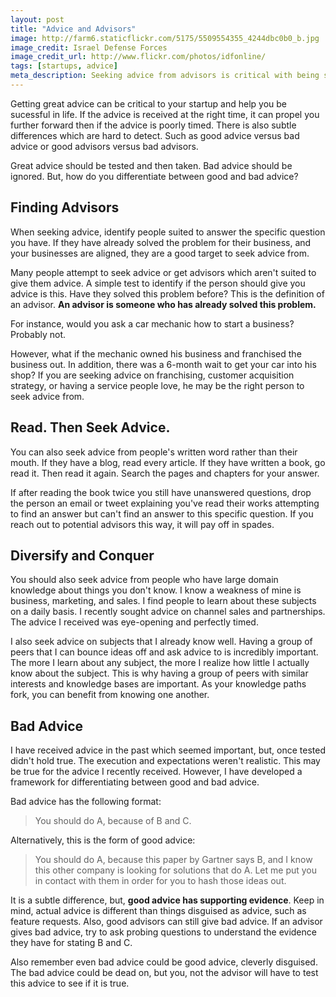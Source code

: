 ```yaml
---
layout: post
title: "Advice and Advisors"
image: http://farm6.staticflickr.com/5175/5509554355_4244dbc0b0_b.jpg
image_credit: Israel Defense Forces
image_credit_url: http://www.flickr.com/photos/idfonline/
tags: [startups, advice]
meta_description: Seeking advice from advisors is critical with being successful. But how do you identify good advice from bad?
---
```


Getting great advice can be critical to your startup and help you be sucessful in life. If the advice is received at the right time, it can propel you further forward then if the advice is poorly timed. There is also subtle differences which are hard to detect. Such as good advice versus bad advice or good advisors versus bad advisors.

Great advice should be tested and then taken. Bad advice should be ignored. But, how do you differentiate between good and bad advice?

## Finding Advisors

When seeking advice, identify people suited to answer the specific question you have. If they have already solved the problem for their business, and your businesses are aligned, they are a good target to seek advice from.

Many people attempt to seek advice or get advisors which aren't suited to give them advice. A simple test to identify if the person should give you advice is this. Have they solved this problem before? This is the definition of an advisor. __An advisor is someone who has already solved this problem.__

For instance, would you ask a car mechanic how to start a business? Probably not.

However, what if the mechanic owned his business and franchised the business out. In addition, there was a 6-month wait to get your car into his shop? If you are seeking advice on franchising, customer acquisition strategy, or having a service people love, he may be the right person to seek advice from.

## Read. Then Seek Advice.

You can also seek advice from people's written word rather than their mouth. If they have a blog, read every article. If they have written a book, go read it. Then read it again. Search the pages and chapters for your answer.

If after reading the book twice you still have unanswered questions, drop the person an email or tweet explaining you've read their works attempting to find an answer but can't find an answer to this specific question. If you reach out to potential advisors this way, it will pay off in spades.

## Diversify and Conquer

You should also seek advice from people who have large domain knowledge about things you don't know. I know a weakness of mine is business, marketing, and sales. I find people to learn about these subjects on a daily basis. I recently sought advice on channel sales and partnerships. The advice I received was eye-opening and perfectly timed.

I also seek advice on subjects that I already know well. Having a group of peers that I can bounce ideas off and ask advice to is incredibly important. The more I learn about any subject, the more I realize how little I actually know about the subject. This is why having a group of peers with similar interests and knowledge bases are important. As your knowledge paths fork, you can benefit from knowing one another.

## Bad Advice

I have received advice in the past which seemed important, but, once tested didn't hold true. The execution and expectations weren't realistic. This may be true for the advice I recently received. However, I have developed a framework for differentiating between good and bad advice.

Bad advice has the following format:
> You should do A, because of B and C.

Alternatively, this is the form of good advice:
> You should do A, because this paper by Gartner says B, and I know this other company is looking for solutions that do A. Let me put you in contact with them in order for you to hash those ideas out.

It is a subtle difference, but, __good advice has supporting evidence__. Keep in mind, actual advice is different than things disguised as advice, such as feature requests. Also, good advisors can still give bad advice. If an advisor gives bad advice, try to ask probing questions to understand the evidence they have for stating B and C. 

Also remember even bad advice could be good advice, cleverly disguised. The bad advice could be dead on, but you, not the advisor will have to test this advice to see if it is true.